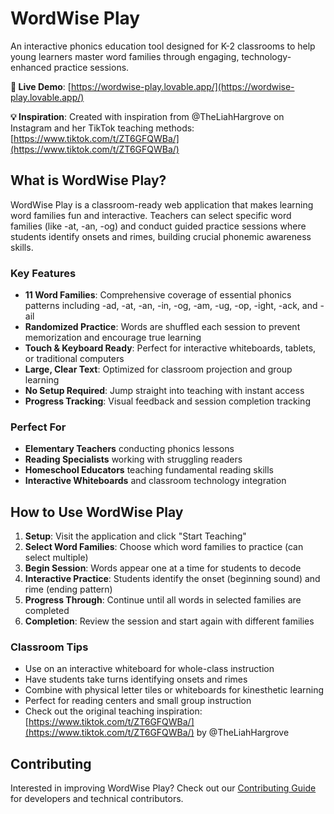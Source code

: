 # WordWise Play

An interactive phonics education tool designed for K-2 classrooms to help young learners master word families through engaging, technology-enhanced practice sessions.

**🌟 Live Demo**: [https://wordwise-play.lovable.app/](https://wordwise-play.lovable.app/)

**💡 Inspiration**: Created with inspiration from @TheLiahHargrove on Instagram and her TikTok teaching methods: [https://www.tiktok.com/t/ZT6GFQWBa/](https://www.tiktok.com/t/ZT6GFQWBa/)

## What is WordWise Play?

WordWise Play is a classroom-ready web application that makes learning word families fun and interactive. Teachers can select specific word families (like -at, -an, -og) and conduct guided practice sessions where students identify onsets and rimes, building crucial phonemic awareness skills.

### Key Features

- **11 Word Families**: Comprehensive coverage of essential phonics patterns including -ad, -at, -an, -in, -og, -am, -ug, -op, -ight, -ack, and -ail
- **Randomized Practice**: Words are shuffled each session to prevent memorization and encourage true learning
- **Touch & Keyboard Ready**: Perfect for interactive whiteboards, tablets, or traditional computers
- **Large, Clear Text**: Optimized for classroom projection and group learning
- **No Setup Required**: Jump straight into teaching with instant access
- **Progress Tracking**: Visual feedback and session completion tracking

### Perfect For

- **Elementary Teachers** conducting phonics lessons
- **Reading Specialists** working with struggling readers
- **Homeschool Educators** teaching fundamental reading skills
- **Interactive Whiteboards** and classroom technology integration

## How to Use WordWise Play

1. **Setup**: Visit the application and click "Start Teaching"
2. **Select Word Families**: Choose which word families to practice (can select multiple)
3. **Begin Session**: Words appear one at a time for students to decode
4. **Interactive Practice**: Students identify the onset (beginning sound) and rime (ending pattern)
5. **Progress Through**: Continue until all words in selected families are completed
6. **Completion**: Review the session and start again with different families

### Classroom Tips

- Use on an interactive whiteboard for whole-class instruction
- Have students take turns identifying onsets and rimes
- Combine with physical letter tiles or whiteboards for kinesthetic learning
- Perfect for reading centers and small group instruction
- Check out the original teaching inspiration: [https://www.tiktok.com/t/ZT6GFQWBa/](https://www.tiktok.com/t/ZT6GFQWBa/) by @TheLiahHargrove

## Contributing

Interested in improving WordWise Play? Check out our [Contributing Guide](CONTRIBUTING.md) for developers and technical contributors.
